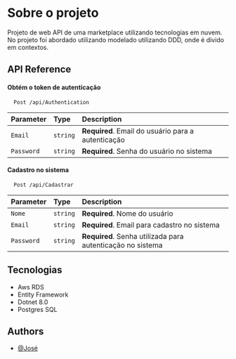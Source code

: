 
# Sobre o projeto

Projeto de web API de uma marketplace utilizando tecnologias em nuvem. No projeto foi abordado utilizando modelado utilizando DDD, onde é divido em contextos.


## API Reference

#### Obtém o token de autenticação

```http
  Post /api/Authentication
```

| Parameter  | Type     | Description                |
|:-----------| :------- | :------------------------- |
| `Email`    | `string`   | **Required**. Email do usuário para a autenticação |
| `Password` | `string`| **Required**. Senha do usuário no sistema |

#### Cadastro no sistema

```http
  Post /api/Cadastrar
```

| Parameter      | Type     | Description                       |
|:---------------| :------- | :-------------------------------- |
| `Nome`         | `string` | **Required**. Nome do usuário     |
| `Email`        | `string` | **Required**. Email para cadastro no sistema    |
| `Password`     | `string` | **Required**. Senha utilizada para autenticação no sistema    |


## Tecnologias

* Aws RDS 
* Entity Framework
* Dotnet 8.0
* Postgres SQL

## Authors

- [@José](https://github.com/Regulus01)
